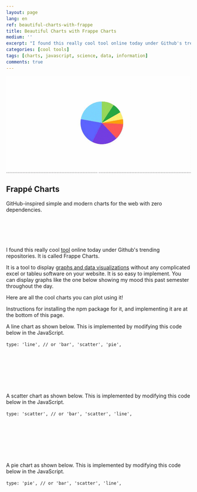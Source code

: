 ```yaml
---
layout: page
lang: en
ref: beautiful-charts-with-frappe
title: Beautiful Charts with Frappe Charts
medium: ''
excerpt: "I found this really cool tool online today under Github's trending repositories. It is called Frappe Charts. "
categories: [cool tools]
tags: [charts, javascript, science, data, information]
comments: true
---
```


![](/assets/images/posts/beautiful-charts-with-frappe.gif)

## Frappé Charts

GitHub-inspired simple and modern charts for the web with zero dependencies.

<pre style="min-width: 100%;">
<script src="https://unpkg.com/frappe-charts@0.0.3/dist/frappe-charts.min.iife.js"></script>
<div id="chart"></div>
<script type="text/javascript">
  data = {
    labels: ["12am-3am", "3am-6am", "6am-9am", "9am-12pm",
      "12pm-3pm", "3pm-6pm", "6pm-9pm", "9pm-12am"],

    datasets: [
      {
        title: "Creativity", color: "light-blue",
        values: [80, 80, 80, 60, 10, 10, 10, 10]
      },
      {
        title: "Hunger", color: "violet",
        values: [80, 80, 80, 80, 80, 80, 80, 80]
      },
      {
        title: "Sleepiness", color: "blue",
        values: [80, 60, 50, -10, -50, -30, -10, 10]
      }
    ]
  };

  chart = new Chart({
    parent: "#chart", // or a DOM element
    title: "How I feel throughout the day",
    data: data,
    type: 'bar', // or 'line', 'scatter', 'pie', 'percentage'
    height: 250
  });
</script>
</pre>

I found this really cool [tool](https://frappe.github.io/charts/) online today under Github's trending repositories. It is called Frappe Charts.

It is a tool to display [graphs and data visualizations](https://frappe.github.io/charts/) without any complicated excel or tableu software on your website. It is so easy to implement. You can display graphs like the one below showing my mood this past semester throughout the day.

Here are all the cool charts you can plot using it!

Instructions for installing the npm package for it, and implementing it are at the bottom of this page.

<script async src="//jsfiddle.net/tanakachingonzo/emf2xLwc/embed/js,html,result/"></script>


A line chart as shown below. This is implemented by modifying this code below in the JavaScript.

<code>type: 'line', // or 'bar', 'scatter', 'pie', </code>

<pre style="min-width: 100%;">
<script src="https://unpkg.com/frappe-charts@0.0.3/dist/frappe-charts.min.iife.js"></script>

<div id="line"></div>

<script type="text/javascript">
  data = {
    labels: ["12am-3am", "3am-6am", "6am-9am", "9am-12pm",
      "12pm-3pm", "3pm-6pm", "6pm-9pm", "9pm-12am"],

    datasets: [
      {
        title: "Creativity", color: "light-blue",
        values: [80, 80, 80, 60, 10, 10, 10, 10]
      },
      {
        title: "Hunger", color: "violet",
        values: [80, 80, 80, 80, 80, 80, 80, 80]
      },
      {
        title: "Sleepiness", color: "blue",
        values: [80, 60, 50, -10, -50, -30, -10, 10]
      }
    ]
  };

  chart = new Chart({
    parent: "#line", // or a DOM element
    title: "How I feel throughout the day",
    data: data,
    type: 'line', // or 'line', 'scatter', 'pie', 'percentage'
    height: 250
  });
</script>
</pre>

A scatter chart as shown below. This is implemented by modifying this code below in the JavaScript.

<code>type: 'scatter', // or 'bar', 'scatter', 'line', </code>

<pre style="min-width: 100%;">
<script src="https://unpkg.com/frappe-charts@0.0.3/dist/frappe-charts.min.iife.js"></script>

<div id="scatter"></div>

<script type="text/javascript">
  data = {
    labels: ["12am-3am", "3am-6am", "6am-9am", "9am-12pm",
      "12pm-3pm", "3pm-6pm", "6pm-9pm", "9pm-12am"],

    datasets: [
      {
        title: "Creativity", color: "light-blue",
        values: [80, 80, 80, 60, 10, 10, 10, 10]
      },
      {
        title: "Hunger", color: "violet",
        values: [80, 80, 80, 80, 80, 80, 80, 80]
      },
      {
        title: "Sleepiness", color: "blue",
        values: [80, 60, 50, -10, -50, -30, -10, 10]
      }
    ]
  };

  chart = new Chart({
    parent: "#scatter", // or a DOM element
    title: "How I feel throughout the day",
    data: data,
    type: 'scatter', // or 'line', 'bar', 'pie', 'percentage'
    height: 250
  });
</script>
</pre>

A pie chart as shown below. This is implemented by modifying this code below in the JavaScript.

<code>type: 'pie', // or 'bar', 'scatter', 'line', </code>


<pre style="min-width: 100%;">
<script src="https://unpkg.com/frappe-charts@0.0.3/dist/frappe-charts.min.iife.js"></script>

<div id="pie"></div>

<script type="text/javascript">
  data = {
    labels: ["12am-3am", "3am-6am", "6am-9am", "9am-12pm",
      "12pm-3pm", "3pm-6pm", "6pm-9pm", "9pm-12am"],

    datasets: [
      {
        title: "Creativity", color: "light-blue",
        values: [80, 80, 80, 60, 10, 10, 10, 10]
      },
      {
        title: "Hunger", color: "violet",
        values: [80, 80, 80, 80, 80, 80, 80, 80]
      },
      {
        title: "Sleepiness", color: "blue",
        values: [80, 60, 50, -10, -50, -30, -10, 10]
      }
    ]
  };

  chart = new Chart({
    parent: "#pie", // or a DOM element
    title: "How I feel throughout the day",
    data: data,
    type: 'pie', // or 'line', 'bar', 'scatter', 'percentage'
    height: 250
  });
</script>
</pre>
